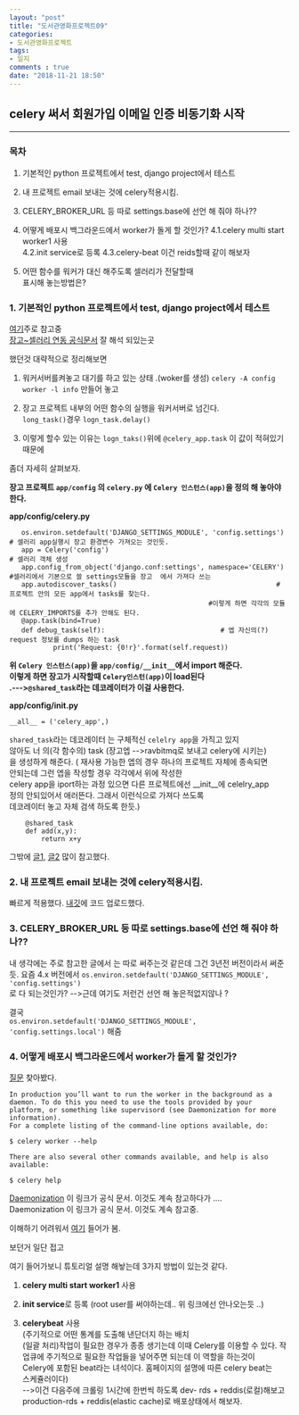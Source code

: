 ```yaml
---
layout: "post"
title: "도서관영화프로젝트09"    
categories:  
- 도서관영화프로젝트      
tags:  
- 일지       
comments : true    
date: "2018-11-21 18:50"  
---   
```



## celery 써서 회원가입 이메일 인증 비동기화 시작  

---   
### 목차 

1. 기본적인  python 프로젝트에서 test, django project에서 테스트 
2. 내 프로젝트 email 보내는 것에 celery적용시킴. 
3.  CELERY_BROKER_URL 등 따로 settings.base에 선언 해 줘야 하나?? 
4. 어떻게 배포시 백그라운드에서  worker가 돌게 할 것인가? 
      4.1.celery multi start worker1 사용  
      4.2.init service로 등록
      4.3.celery-beat 이건 reids할때 같이 해보자   

5. 어떤 함수를 워커가 대신 해주도록 셀러리가 전달할때   
표시해 놓는방법은?





### 1. 기본적인  python 프로젝트에서 test, django project에서 테스트    
[여기](http://whatisthenext.tistory.com/127)주로 참고중   
[장고~셀러리 연동 공식문서](https://beomi.github.io/2016/11/04/eb-b2-88-ec-97-ad-ec-9e-a5-ea-b3-a0django-ec-99-80-ed-95-a8-ea-bb-98-ed-95-98-eb-8a-94-celery-ec-b2-ab-ea-b1-b8-ec-9d-8c/) 잘 해석 되있는곳  

했던것 대략적으로 정리해보면   

1. 워커서버를켜놓고 대기를 하고 있는 상태 .(woker를 생성)
    `celery -A config  worker -l info` 만들어 놓고 

2. 장고 프로젝트 내부의 어떤 함수의 실행을 워커서버로 넘긴다.  
    `long_task()`경우  `logn_task.delay()`

3. 이렇게 할수 있는 이유는 
    `logn_taks()`위에 `@celery_app.task`
    이 값이 적혀있기 때문에 

좀더 자세히 살펴보자.     

**장고 프로젝트 `app/config` 의  `celery.py` 에 
 `Celery 인스턴스(app)`을 정의 해 놓아야 한다.**   
 
 **app/config/celery.py**
 ```
    os.environ.setdefault('DJANGO_SETTINGS_MODULE', 'config.settings')     # 셀러리 app실행시 장고 환경변수 가져오는 것인듯. 
    app = Celery('config')                                                # 셀러리 객체 생성 
    app.config_from_object('django.conf:settings', namespace='CELERY')       #셀러리에서 기본으로 쓸 settings모듈을 장고  에서 가져다 쓰는
    app.autodiscover_tasks()                                        # 프로젝트 안의 모든 app에서 tasks를 찾는다. 
                                                   #이렇게 하면 각각의 모듈에 CELERY_IMPORTS를 추가 안해도 된다. 
    @app.task(bind=True) 
    def debug_task(self):                             # 엡 자신의(?) request 정보를 dumps 하는 task
            print('Request: {0!r}'.format(self.request))
 ```   
 
**위 `Celery 인스턴스(app)`을 `app/config/__init__`에서 import 해준다.  
이렇게 하면 장고가 시작할때 `Celery인스턴(app)`이 load된다  
.--->`@shared_task`라는 데코레이터가 이걸 사용한다.**   


**app/config/__init__.py**
 ```
__all__ = ('celery_app',)
```

`shared_task`라는 데코레이터 는 구체적신 `celelry app`을 가직고 있지  
않아도 너 의(각 함수의)  task (장고엡 -->ravbitmq로 보내고 celery에 시키는)  
을 생성하게 해준다.  ( 재사용 가능한 엡의 경우 하나의 프로젝트 자체에 종속되면  
안되는데 그런 엡을 작성할 경우 각각에서 위에 작성한  
celery app을 iport하는 과정 있으면  다른 프로젝트에선 __init__에 celelry_app   
정의 안되있어서 애러뜬다. 그래서 이런식으로 가져다 쓰도록   
데코레이터 놓고 자체 검색 하도록 한듯.)    
```
    @shared_task
    def add(x,y):
        return x+y
```   

그밖에 [글1](http://abipictures.tistory.com/895), [글2](http://ngee.tistory.com/540?category=560971) 많이 참고했다.   

### 2. 내 프로젝트 email 보내는 것에 celery적용시킴.   
빠르게 적용했다. [내깃](https://github.com/maro99/library_movie/commit/191a59d437afaa5897c6ebd77a03ed95ea647538)에 코드 업로드했다.    

### 3. CELERY_BROKER_URL 등 따로 settings.base에 선언 해 줘야 하나??   
내 생각에는 주로 참고한 글에서 는 따로 써주는것 같은데 그건 3년전 버전이라서 써준듯.
요즘 4.x 버전에서 `os.environ.setdefault('DJANGO_SETTINGS_MODULE', 'config.settings')`       
로 다 되는것인가? -->근데 여기도 저런건 선언 해 놓은적없지않나 ? 

결국    
`os.environ.setdefault('DJANGO_SETTINGS_MODULE', 'config.settings.local')` 해줌   

### 4. 어떻게 배포시 백그라운드에서  worker가 돌게 할 것인가?    


[질문](https://stackoverflow.com/questions/12814691/run-a-celery-worker-in-the-background) 찾아봤다.     
```
In production you’ll want to run the worker in the background as a daemon. To do this you need to use the tools provided by your platform, or something like supervisord (see Daemonization for more information).
For a complete listing of the command-line options available, do:  

$ celery worker --help

There are also several other commands available, and help is also available:

$ celery help

```  

[Daemonization](http://docs.celeryproject.org/en/latest/userguide/daemonizing.html#daemonizing) 이 링크가 공식 문서. 이것도 계속 참고하다가 ....  
Daemonization 이 링크가 공식 문서. 이것도 계속 참고중.   


이해하기 어려워서 [여기](http://ngee.tistory.com/563) 들어가 봄.



보던거 일단 접고   

여기 들어가보니 튜토리얼 설명 해놯는데 3가지 방법이 있는것 같다. 

1. **celery multi start worker1** 사용  

2.  **init service**로 등록 (root user를 써야하는데.. 위 링크에선 안나오는듯 ..)

3. **celerybeat** 사용   
    (주기적으로 어떤 통계를 도출해 낸단더지 하는 배치  
    (일괄 처리)작업이 필요한 경우가 종종 생기는데 이때 Celery를 이용할 수 있다. 작업큐에 주기적으로 필요한 작업들을 넣어주면 되는데 이 역할을 하는것이   
    Celery에 포함된 beat라는 녀석이다. 홈페이지의 설명에 따른 celery beat는  
    스케쥴러이다)  
    -->이건 다음주에 크롤링 1시간에 한번씩 하도록 dev- rds +  reddis(로컬)해보고
    production-rds + reddis(elastic cache)로 배포상태에서 해보자.    




